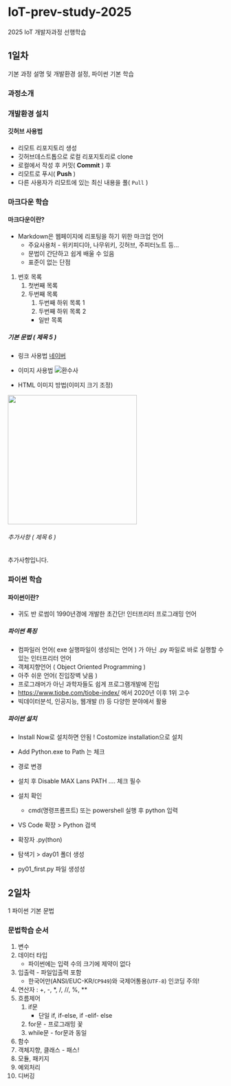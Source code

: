 # IoT-prev-study-2025
2025 IoT 개발자과정 선행학습

## 1일차
기본 과정 설명 및 개발환경 설정, 파이썬 기본 학습

### 과정소개

### 개발환경 설치

#### 깃허브 사용법
- 리모트 리포지토리 생성
- 깃허브데스트톱으로 로컬 리포지토리로 clone
- 로컬에서 작성 후 커밋( **Commit** ) 후 
- 리모트로 푸시( **Push** )
- 다른 사용자가 리모트에 있는 최신 내용을 풀( `Pull` ) 

### 마크다운 학습

#### 마크다운이란?
- Markdown은 웹페이지에 리포팅을 하기 위한 마크업 언어
    - 주요사용처 - 위키피디아, 나무위키, 깃허브, 주피터노트 등...
    - 문법이 간단하고 쉽게 배울 수 있음
    - 표준이 없는 단점

1. 번호 목록
    1. 첫번째 목록
    2. 두번째 목록
        1. 두번째 하위 목록 1
        2. 두번째 하위 목록 2
        - 일반 목록
            
##### 기본 문법 ( 제목 5 )
- 링크 사용법
[네이버](https://www.naver.com)

- 이미지 사용법
![환수사](https://ssl.pstatic.net/melona/libs/1522/1522020/aa5b48b7e7f7e1e6d44c_20250109174152630.jpg)

- HTML 이미지 방법(이미지 크기 조정)
<img src="https://ssl.pstatic.net/melona/libs/1522/1522020/aa5b48b7e7f7e1e6d44c_20250109174152630.jpg" width="300">

###### 추가사항 ( 제목 6 )
추가사항입니다.

### 파이썬 학습

#### 파이썬이란?
- 귀도 반 로썸이 1990년경에 개발한 초간단! 인터프리터 프로그래밍 언어

##### 파이썬 특징
- 컴파일러 언어( exe 실행파일이 생성되는 언어 ) 가 아닌 .py 파일로 바로 실행할 수 있는 인터프리터 언어
- 객체지향언어 ( Object Oriented Programming )
- 아주 쉬운 언어( 진입장벽 낮음 )
- 프로그래머가 아닌 과학자들도 쉽게 프로그램개발에 진입
- https://www.tiobe.com/tiobe-index/ 에서 2020년 이후 1위 고수
- 빅데이터분석, 인공지능, 웹개발 (!) 등 다양한 분야에서 활용

##### 파이썬 설치
- Install Now로 설치하면 안됨 ! Costomize installation으로  설치
- Add Python.exe to Path 는 체크 
- 경로 변경
- 설치 후 Disable MAX Lans PATH .... 체크 필수
- 설치 확인
    - cmd(명령프롬프트) 또는 powershell 실행 후 python 입력 

- VS Code 확장 > Python 검색
- 확장자 .py(thon) 
- 탐색기 > day01 폴더 생성
- py01_first.py 파일 생성성


## 2일차
1 파이썬 기본 문법 

### 문법학습 순서 
1. 변수 
2. 데이터 타입
    - 파이썬에는 입력 수의 크기에 제약이 없다
3. 입출력 - 파일입출력 포함
    - 한국어만(ANSI/EUC-KR/`CP949`)와 국제어통용(`UTF-8`) 인코딩 주의!
4. 연산자 : +, -, *, /, //, %, **
5. 흐름제어 
    1. if문
        - 단일 if, if-else, if -elif- else  
    2. for문 - 프로그래밍 꽃 
    3. while문 - for문과 동일 
6. 함수 
7. 객체지향, 클래스 - 패스!
8. 모듈, 패키지
9. 예외처리 
10. 디버깅 
